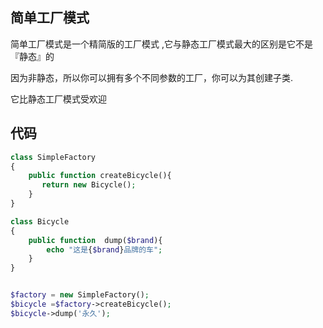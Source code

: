## 简单工厂模式
简单工厂模式是一个精简版的工厂模式 ,它与静态工厂模式最大的区别是它不是『静态』的

因为非静态，所以你可以拥有多个不同参数的工厂，你可以为其创建子类.

它比静态工厂模式受欢迎

## 代码
```php
class SimpleFactory
{
    public function createBicycle(){
       return new Bicycle();
    }
}

class Bicycle
{
    public function  dump($brand){
        echo "这是{$brand}品牌的车";
    }
}


$factory = new SimpleFactory();
$bicycle =$factory->createBicycle();
$bicycle->dump('永久');

```